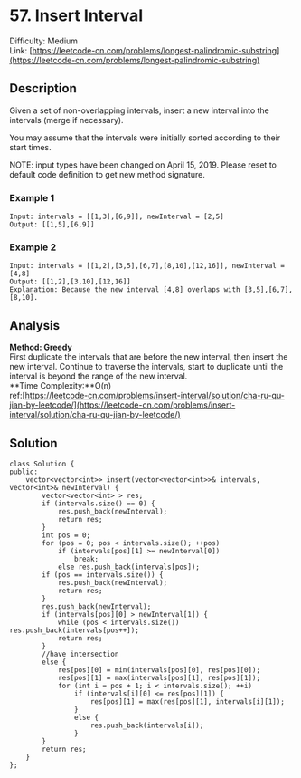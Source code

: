 # 57. Insert Interval
Difficulty: Medium  
Link: [https://leetcode-cn.com/problems/longest-palindromic-substring](https://leetcode-cn.com/problems/longest-palindromic-substring)
## Description
Given a set of non-overlapping intervals, insert a new interval into the intervals (merge if necessary).

You may assume that the intervals were initially sorted according to their start times.

NOTE: input types have been changed on April 15, 2019. Please reset to default code definition to get new method signature.

### Example 1
``` 
Input: intervals = [[1,3],[6,9]], newInterval = [2,5]
Output: [[1,5],[6,9]]
```
### Example 2
```
Input: intervals = [[1,2],[3,5],[6,7],[8,10],[12,16]], newInterval = [4,8]
Output: [[1,2],[3,10],[12,16]]
Explanation: Because the new interval [4,8] overlaps with [3,5],[6,7],[8,10].
```
## Analysis
**Method: Greedy**  
First duplicate the intervals that are before the new interval, then insert the new interval. Continue to traverse the intervals, start to duplicate until the interval is beyond the range of the new interval.  
**Time Complexity:**O(n)  
ref:[https://leetcode-cn.com/problems/insert-interval/solution/cha-ru-qu-jian-by-leetcode/](https://leetcode-cn.com/problems/insert-interval/solution/cha-ru-qu-jian-by-leetcode/) 

## Solution
```
class Solution {
public:
    vector<vector<int>> insert(vector<vector<int>>& intervals, vector<int>& newInterval) {
        vector<vector<int> > res;
        if (intervals.size() == 0) {
            res.push_back(newInterval);
            return res;
        }
        int pos = 0;
        for (pos = 0; pos < intervals.size(); ++pos) 
            if (intervals[pos][1] >= newInterval[0]) 
                break;
            else res.push_back(intervals[pos]); 
        if (pos == intervals.size()) {
            res.push_back(newInterval);
            return res;
        }
        res.push_back(newInterval);
        if (intervals[pos][0] > newInterval[1]) {
            while (pos < intervals.size()) res.push_back(intervals[pos++]);
            return res;
        }
        //have intersection
        else {
            res[pos][0] = min(intervals[pos][0], res[pos][0]);
            res[pos][1] = max(intervals[pos][1], res[pos][1]);
            for (int i = pos + 1; i < intervals.size(); ++i) 
                if (intervals[i][0] <= res[pos][1]) {
                    res[pos][1] = max(res[pos][1], intervals[i][1]);
                }
                else {
                    res.push_back(intervals[i]);
                }
        }
        return res;
    }
};
```
